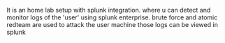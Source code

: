 It is an home lab setup with splunk integration.
where u can detect and monitor logs of the 'user' using splunk enterprise.
brute force and atomic redteam are used to attack the user machine those logs can be viewed in splunk
